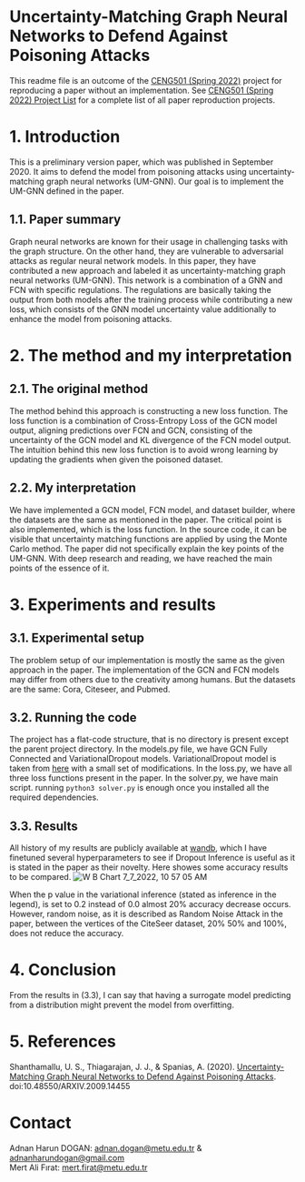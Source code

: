 # Uncertainty-Matching Graph Neural Networks to Defend Against Poisoning Attacks

This readme file is an outcome of the [CENG501 (Spring 2022)](https://ceng.metu.edu.tr/~skalkan/DL/) project for reproducing a paper without an implementation. See [CENG501 (Spring 2022) Project List](https://github.com/CENG501-Projects/CENG501-Spring2022) for a complete list of all paper reproduction projects.

# 1. Introduction

This is a preliminary version paper, which was published in September 2020. It aims to defend the model from poisoning attacks using uncertainty-matching graph neural networks (UM-GNN). Our goal is to implement the UM-GNN defined in the paper.

## 1.1. Paper summary

Graph neural networks are known for their usage in challenging tasks with the graph structure. On the other hand, they are vulnerable to adversarial attacks as regular neural network models. In this paper, they have contributed a new approach and labeled it as uncertainty-matching graph neural networks (UM-GNN). This network is a combination of a GNN and FCN with specific regulations. The regulations are basically taking the output from both models after the training process while contributing a new loss, which consists of the GNN model uncertainty value additionally to enhance the model from poisoning attacks.

# 2. The method and my interpretation

## 2.1. The original method

The method behind this approach is constructing a new loss function. The loss function is a combination of Cross-Entropy Loss of the GCN model output, aligning predictions over FCN and GCN, consisting of the uncertainty of the GCN model and KL divergence of the FCN model output. The intuition behind this new loss function is to avoid wrong learning by updating the gradients when given the poisoned dataset.

## 2.2. My interpretation 

We have implemented a GCN model, FCN model, and dataset builder, where the datasets are the same as mentioned in the paper. The critical point is also implemented, which is the loss function. In the source code, it can be visible that uncertainty matching functions are applied by using the Monte Carlo method. The paper did not specifically explain the key points of the UM-GNN. With deep research and reading, we have reached the main points of the essence of it.

# 3. Experiments and results

## 3.1. Experimental setup

The problem setup of our implementation is mostly the same as the given approach in the paper. The implementation of the GCN and FCN models may differ from others due to the creativity among humans. But the datasets are the same: Cora, Citeseer, and Pubmed.

## 3.2. Running the code

The project has a flat-code structure, that is no directory is present except the parent project directory. In the models.py file, we have GCN Fully Connected and VariationalDropout models. VariationalDropout model is taken from [here](https://github.com/elliothe/Variational_dropout/blob/master/variational_dropout/variational_dropout.py) with a small set of modifications. In the loss.py, we have all three loss functions present in the paper. In the solver.py, we have main script. running `python3 solver.py` is enough once you installed all the required dependencies.

## 3.3. Results

All history of my results are publicly available at [wandb](https://wandb.ai/adnanhd/um-gcn), which I have finetuned several hyperparameters to see if Dropout Inference is useful as it is stated in the paper as their novelty. Here showes some accuracy results to be compared.
![W B Chart 7_7_2022, 10 57 05 AM](https://user-images.githubusercontent.com/47499605/177722206-206d4459-7ae5-4e97-ac7e-e0d1823b4668.svg)

When the p value in the variational inference (stated as inference in the legend), is set to 0.2 instead of 0.0 almost 20% accuracy decrease occurs. However, random noise, as it is described as Random Noise Attack in the paper, between the vertices of the CiteSeer dataset, 20% 50% and 100%, does not reduce the accuracy.

# 4. Conclusion

From the results in (3.3), I can say that having a surrogate model predicting from a distribution might prevent the model from overfitting.

# 5. References

Shanthamallu, U. S., Thiagarajan, J. J., & Spanias, A. (2020). [Uncertainty-Matching Graph Neural Networks to Defend Against Poisoning Attacks](https://www.aaai.org/AAAI21Papers/AAAI-4382.ShanthamalluU.pdf). doi:10.48550/ARXIV.2009.14455

# Contact

Adnan Harun DOGAN: adnan.dogan@metu.edu.tr & adnanharundogan@gmail.com <br> Mert Ali Fırat: mert.firat@metu.edu.tr

